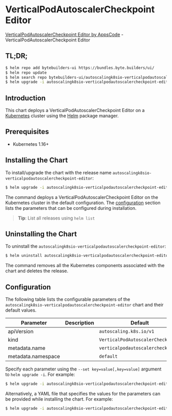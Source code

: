 # VerticalPodAutoscalerCheckpoint Editor

[VerticalPodAutoscalerCheckpoint Editor by AppsCode](https://byte.builders) - VerticalPodAutoscalerCheckpoint Editor

## TL;DR;

```bash
$ helm repo add bytebuilders-ui https://bundles.byte.builders/ui/
$ helm repo update
$ helm search repo bytebuilders-ui/autoscalingk8sio-verticalpodautoscalercheckpoint-editor --version=v0.3.1
$ helm upgrade -i autoscalingk8sio-verticalpodautoscalercheckpoint-editor bytebuilders-ui/autoscalingk8sio-verticalpodautoscalercheckpoint-editor -n default --create-namespace --version=v0.3.1
```

## Introduction

This chart deploys a VerticalPodAutoscalerCheckpoint Editor on a [Kubernetes](http://kubernetes.io) cluster using the [Helm](https://helm.sh) package manager.

## Prerequisites

- Kubernetes 1.16+

## Installing the Chart

To install/upgrade the chart with the release name `autoscalingk8sio-verticalpodautoscalercheckpoint-editor`:

```bash
$ helm upgrade -i autoscalingk8sio-verticalpodautoscalercheckpoint-editor bytebuilders-ui/autoscalingk8sio-verticalpodautoscalercheckpoint-editor -n default --create-namespace --version=v0.3.1
```

The command deploys a VerticalPodAutoscalerCheckpoint Editor on the Kubernetes cluster in the default configuration. The [configuration](#configuration) section lists the parameters that can be configured during installation.

> **Tip**: List all releases using `helm list`

## Uninstalling the Chart

To uninstall the `autoscalingk8sio-verticalpodautoscalercheckpoint-editor`:

```bash
$ helm uninstall autoscalingk8sio-verticalpodautoscalercheckpoint-editor -n default
```

The command removes all the Kubernetes components associated with the chart and deletes the release.

## Configuration

The following table lists the configurable parameters of the `autoscalingk8sio-verticalpodautoscalercheckpoint-editor` chart and their default values.

|     Parameter      | Description |                   Default                    |
|--------------------|-------------|----------------------------------------------|
| apiVersion         |             | <code>autoscaling.k8s.io/v1</code>           |
| kind               |             | <code>VerticalPodAutoscalerCheckpoint</code> |
| metadata.name      |             | <code>verticalpodautoscalercheckpoint</code> |
| metadata.namespace |             | <code>default</code>                         |


Specify each parameter using the `--set key=value[,key=value]` argument to `helm upgrade -i`. For example:

```bash
$ helm upgrade -i autoscalingk8sio-verticalpodautoscalercheckpoint-editor bytebuilders-ui/autoscalingk8sio-verticalpodautoscalercheckpoint-editor -n default --create-namespace --version=v0.3.1 --set apiVersion=autoscaling.k8s.io/v1
```

Alternatively, a YAML file that specifies the values for the parameters can be provided while
installing the chart. For example:

```bash
$ helm upgrade -i autoscalingk8sio-verticalpodautoscalercheckpoint-editor bytebuilders-ui/autoscalingk8sio-verticalpodautoscalercheckpoint-editor -n default --create-namespace --version=v0.3.1 --values values.yaml
```
